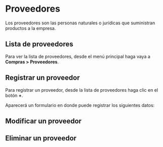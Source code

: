 # Proveedores

Los proveedores son las personas naturales o jurídicas que suministran productos a la empresa.

## Lista de proveedores

Para ver la lista de proveedores, desde el menú principal haga vaya a **Compras > Proveedores**.

## Registrar un proveedor

Para registrar un proveedor, desde la lista de proveedores haga clic en el botón **+**.

Aparecerá un formulario en donde puede registrar los siguientes datos:

## Modificar un proveedor

## Eliminar un proveedor
